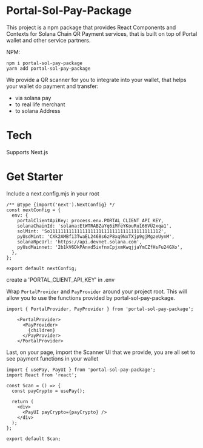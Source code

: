 # Portal-Sol-Pay-Package

This project is a npm package that provides React Components and Contexts for Solana Chain QR Payment services, that is built on top of Portal wallet and other service partners.

NPM:
```
npm i portal-sol-pay-package
yarn add portal-sol-pay-package
```

We provide a QR scanner for you to integrate into your wallet, that helps your wallet do payment and transfer:
- via solana pay
- to real life merchant
- to solana Address


# Tech
Supports Next.js

# Get Starter
Include a next.config.mjs in your root
```
/** @type {import('next').NextConfig} */
const nextConfig = {
  env: {
    portalClientApiKey: process.env.PORTAL_CLIENT_API_KEY,
    solanaChainId: 'solana:EtWTRABZaYq6iMfeYKouRu166VU2xqa1',
    solMint: 'So11111111111111111111111111111111111111112',
    pyUsdMint: 'CXk2AMBfi3TwaEL2468s6zP8xq9NxTXjp9gjMgzeUynM',
    solanaRpcUrl: 'https://api.devnet.solana.com',
    pyUsdMainnet: '2b1kV6DkPAnxd5ixfnxCpjxmKwqjjaYmCZfHsFu24GXo',
  },
};

export default nextConfig;
```

create a 'PORTAL_CLIENT_API_KEY' in .env

Wrap ```PortalProvider``` and ```PayProvider``` around your project root. This will allow you to use the functions provided by portal-sol-pay-package.
```
import { PortalProvider, PayProvider } from 'portal-sol-pay-package';

    <PortalProvider>
      <PayProvider>
        {children}
      </PayProvider>
    </PortalProvider>
```

Last, on your page, import the Scanner UI that we provide, you are all set to see payment functions in your wallet
```
import { usePay, PayUI } from 'portal-sol-pay-package';
import React from 'react';

const Scan = () => {
  const payCrypto = usePay();

  return (
    <div>
      <PayUI payCrypto={payCrypto} />
    </div>
  );
};

export default Scan;
```


